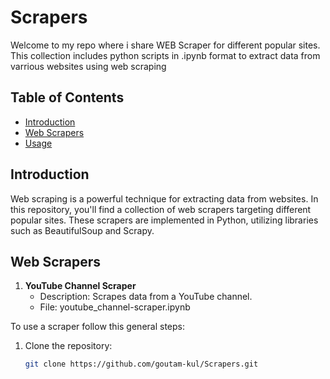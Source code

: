 # Scrapers 
Welcome to my repo where i share WEB Scraper for different popular sites.
This collection includes python scripts in .ipynb format to extract data from varrious websites using web scraping

## Table of Contents

- [Introduction](#introduction)
- [Web Scrapers](#web-scrapers)
- [Usage](#usage)



## Introduction

Web scraping is a powerful technique for extracting data from websites. In this repository, you'll find a collection of web scrapers targeting different popular sites. These scrapers are implemented in Python, utilizing libraries such as BeautifulSoup and Scrapy.

## Web Scrapers
1. **YouTube Channel Scraper**
   - Description: Scrapes data from a YouTube channel.
   - File: youtube_channel-scraper.ipynb

To use a scraper follow this general steps:

1. Clone the repository:
   ```bash
   git clone https://github.com/goutam-kul/Scrapers.git




